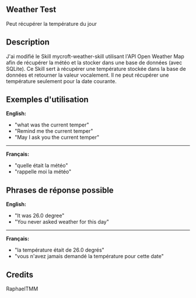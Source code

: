 ## Weather Test
Peut récupérer la température du jour

## Description
J'ai modifié le Skill mycroft-weather-skill utilisant l'API Open Weather Map afin de récupérer la météo et la stocker dans une base de données (avec SQLite). Ce Skill sert à récupérer une température stockée dans la base de données et retourner la valeur vocalement. Il ne peut récupérer une température seulement pour la date courante.

## Exemples d'utilisation
**English:**
 - "what was the current temper"
 - "Remind me the current temper"
 - "May I ask you the current temper" 
******************************
**Français:**
 - "quelle était la météo"
 - "rappelle moi la météo"
 
## Phrases de réponse possible
**English:**
 - "It was 26.0 degree"
 - "You never asked weather for this day" 
*****************************
**Français:**
 - "la température était de 26.0 degrés"
 - "vous n'avez jamais demandé la température pour cette date"
 
## Credits
RaphaelTMM


